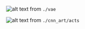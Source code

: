 
![alt text](./vae/vae-interpolated.gif)
from `./vae`

![alt text](./cnn_art/shanghai_c16.gif)
from `./cnn_art/acts`
